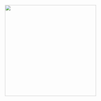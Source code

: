 <div id="header" align="center">
<img src="https://media.giphy.com/media/2IudUHdI075HL02Pkk/giphy.gif" width="300"/>
</div>
